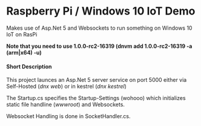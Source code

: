 # Raspberry Pi / Windows 10 IoT Demo

Makes use of Asp.Net 5 and Websockets to run something on Windows 10 IoT on RasPi

**Note that you need to use 1.0.0-rc2-16319 (dnvm add 1.0.0-rc2-16319 -a (arm|x64) -u)**

#### Short Description

This project launces an Asp.Net 5 server service on port 5000 either via Self-Hosted (*dnx web*) or in kestrel (*dnx kestrel*)

The Startup.cs specifies the Startup-Settings (wohooo) which initializes static file handline (*wwwroot*) and Websockets.

Websocket Handling is done in SocketHandler.cs.

